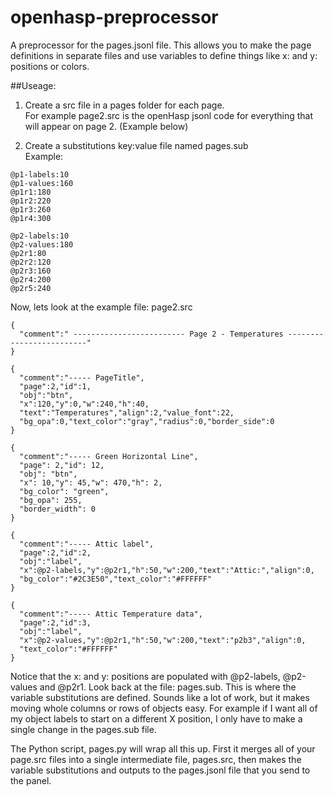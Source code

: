 # openhasp-preprocessor
A preprocessor for the pages.jsonl file.  This allows you to make the page definitions in separate files and use variables to define things like x: and y: positions or colors.

##Useage:
1. Create a src file in a pages folder for each page.  
For example page2.src is the openHasp jsonl code for everything that will appear on page 2.
(Example below)

2. Create a substitutions key:value file named pages.sub  
Example:  
```
@p1-labels:10
@p1-values:160
@p1r1:180
@p1r2:220
@p1r3:260
@p1r4:300

@p2-labels:10
@p2-values:180
@p2r1:80
@p2r2:120
@p2r3:160
@p2r4:200
@p2r5:240
```

Now, lets look at the example file: page2.src
```
{
  "comment":" ------------------------- Page 2 - Temperatures -------------------------"
}

{
  "comment":"----- PageTitle",
  "page":2,"id":1,
  "obj":"btn",
  "x":120,"y":0,"w":240,"h":40,
  "text":"Temperatures","align":2,"value_font":22,
  "bg_opa":0,"text_color":"gray","radius":0,"border_side":0
}

{
  "comment":"----- Green Horizontal Line",
  "page": 2,"id": 12,
  "obj": "btn",
  "x": 10,"y": 45,"w": 470,"h": 2,
  "bg_color": "green",
  "bg_opa": 255,
  "border_width": 0
}

{
  "comment":"----- Attic label",
  "page":2,"id":2,
  "obj":"label",
  "x":@p2-labels,"y":@p2r1,"h":50,"w":200,"text":"Attic:","align":0,
  "bg_color":"#2C3E50","text_color":"#FFFFFF"
}

{
  "comment":"----- Attic Temperature data",
  "page":2,"id":3,
  "obj":"label",
  "x":@p2-values,"y":@p2r1,"h":50,"w":200,"text":"p2b3","align":0,
  "text_color":"#FFFFFF"
}
```

Notice that the x: and y: positions are populated with @p2-labels, @p2-values and @p2r1. Look back at the file: pages.sub.  This is where the variable substitutions are defined. Sounds like a lot of work, but it makes moving whole columns or rows of objects easy. For example if I want all of my object labels to start on a different X position, I only have to make a single change in the pages.sub file.  

The Python script, pages.py will wrap all this up.  First it merges all of your page.src files into a single intermediate file, pages.src, then makes the variable substitutions and outputs to the pages.jsonl file that you send to the panel.  


